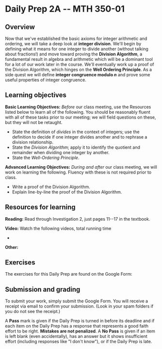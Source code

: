 # Daily Prep 2A -- MTH 350-01

## Overview 

Now that we've established the basic axioms for integer arithmetic and ordering, we will take a deep look at **integer division**. We'll begin by defining what it means for one integer to divide another (without talking about fractions!) and move toward proving the **Division Algorithm**, a fundamental result in algebra and arithmetic which will be a dominant tool for a lot of our work later in the course. We'll eventually work up a proof of the Division Algorithm, which hinges on the **Well Ordering Principle**. As a side quest we will define **integer congruence modulo $n$** and prove some useful properties of integer congruence. 

## Learning objectives 

**Basic Learning Objectives:** *Before* our class meeting, use the Resources listed below to learn all of the following. You should be reasonably fluent with all of these tasks prior to our meeting; we will field questions on these, but they will not be retaught. 

+ State the definition of *divides* in the context of integers; use the definition to decide if one integer divides another and to rephrase a division relationship. 
+ State the *Division Algorithm*; apply it to identify the quotient and remainder when dividing one integer by another. 
+ State the *Well-Ordering Principle*. 

**Advanced Learning Objectives:** *During and after* our class meeting, we will work on learning the following. Fluency with these is not required prior to class. 

+ Write a proof of the Division Algorithm. 
+ Explain line-by-line the proof of the Division Algorithm. 


## Resources for learning

**Reading:** Read through Investigation 2, just pages 11--17  in the textbook. 

**Video:** Watch the following videos, total running time

+ 

**Other:** 

## Exercises 

The exercises for this Daily Prep are found on the Google Form: 



## Submission and grading 

To submit your work, simply submit the Google Form. You will receive a receipt via email to confirm your submission. (Look in your spam folders if you do not see the receipt.) 

A **Pass** mark is given if the Daily Prep is turned in before its deadline and if each item on the Daily Prep has a response that represents a good faith effort to be right. **Mistakes are not penalized**. A **No Pass** is given if an item is left blank (even accidentally), has an answer but it shows insufficient effort (including responses like "I don't know"), or if the Daily Prep is late.
<!--stackedit_data:
eyJoaXN0b3J5IjpbMTU3ODkxMzIxOV19
-->